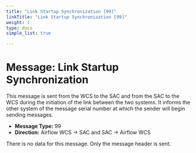 ```yaml
---
title: "Link Startup Synchronization [99]"
linkTitle: "Link Startup Synchronization [99]"
weight: 1
type: docs
simple_list: true

---
```


# Message: Link Startup Synchronization

This message is sent from the WCS to the SAC and from the SAC to the WCS during the initiation of the link between the two systems. It informs the other system of the message serial number at which the sender will begin sending messages.

- **Message Type:** 99
- **Direction:** Airflow WCS → SAC and SAC → Airflow WCS 

There is no data for this message. Only the message header is sent.